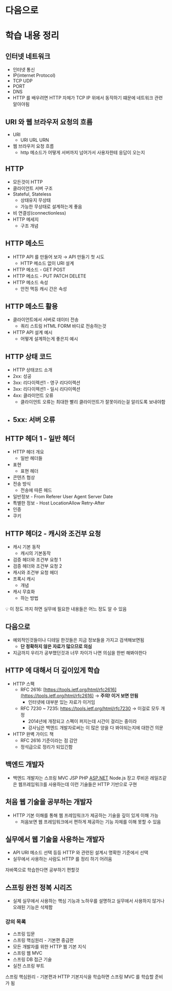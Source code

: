 # 다음으로

# 학습 내용 정리

## 인터넷 네트워크

- 인터넷 통신
- IP(internet Protocol)
- TCP UDP
- PORT
- DNS
- HTTP 를 배우려면 HTTP 자체가 TCP IP 위에서 동작하기 떄문에 네트워크 관련 알아야됨

## URI 와 웹 브라우저 요청의 흐름

- URI
    - URI URL URN
- 웹 브라우저 요청 흐름
    - http 메소드가 어떻게 서버까지 넘어가서 사용자한테 응답이 오는지

## HTTP

- 모든것이 HTTP
- 클라이언트 서버 구조
- Stateful, Stateless
    - 상태유지 무상태
    - 가능한 무상태로 설계하는게 좋음
- 비 연결성(connectionless)
- HTTP 메세지
    - 구조 개념

## HTTP 메소드

- HTTP API 를 만들어 보자 → API 만들기 첫 시도
    - HTTP 메소드 없이 URI 설계
- HTTP 메소드 - GET POST
- HTTP 메소드 - PUT PATCH DELETE
- HTTP 메소드 속성
    - 안전 멱등 캐시 간은 속성

## HTTP 메소드 활용

- 클라이언트에서 서버로 데이터 전송
    - 쿼리 스트링 HTML FORM 바디로 전송하는것
- HTTP API 설계 예시
    - 어떻게 설계하는게 좋은지 예시

## HTTP 상태 코드

- HTTP 상태코드 소개
- 2xx: 성공
- 3xx: 리다이렉션1 - 영구 리다이렉션
- 3xx: 리다이렉션1 - 일시 리다이렉션
- 4xx: 클라이언트 오류
    - 클라이언트 오류는 최대한 빨리 클라이언트가 잘못이라는걸 알리도록 보내야함
- 5xx: 서버 오류
    - 

## HTTP 헤더 1 - 일반 헤더

- HTTP 헤더 개요
    - 일반 헤더들
- 표현
    - 표현 헤더
- 콘텐츠 협상
- 전송 방식
    - 전송에 따른 헤드
- 일반정보 - From Referer User Agent Server Date
- 특별한 정보 - Host LocationAllow Retry-After
- 인증
- 쿠키

## HTTP 헤더2 - 캐시와 조건부 요청

- 캐시 기본 동작
    - 캐시의 기본동작
- 검증 헤더와 조건부 요청 1
- 검증 헤더와 조건부 요청 2
- 캐시와 조건부 요청 헤더
- 프록시 캐시
    - 개념
- 캐시 무효화
    - 하는 방법

<aside>
💡 이 정도 까지 하면 실무에 필요한 내용들은 어느 정도 알 수 있음

</aside>

## 다음으로

- 예외적인것들이나 디테일 한것들은 지금 정보들을 가지고 검색해보면됨
    - **단 정확하지 않은 자료가 많으므로 의심**
- 지금까지 우리가 공부했던것과 너무 차이가 나면 의심을 한번 해봐야한다

## HTTP 에 대해서 더 깊이있게 학습

- HTTP 스팩
    - RFC 2616:  [https://tools.ietf.org/html/rfc2616](https://tools.ietf.org/html/rfc2616) → **주의! 이거 보면 안됨**
        - 인터넷에 대부분 있는 자료가 이거임
    - RFC 7230 ~ 7235: https://tools.ietf.org/html/rfc7230 → 이걸로 모두 개정
        - 2014년에 개정되고 스펙이 퍼지는데 시간이 걸리는 중이라
        - 강사님은 백엔드 개발자로써는 이 많은 양을 다 봐야되는지에 대한건 의문
- HTTP 완벽 가이드 책
    - RFC 2616 기준이라는 점 감안
    - 정석급으로 정리가 되있긴함

## 백엔드 개발자

- 백엔드 개발자는 스프링 MVC JSP PHP [ASP.NET](http://ASP.NET) Node.js 장고 루비온 레일즈같은 웹프레임워크를 사용하는데 이런 기술들은 HTTP 기반으로 구현

## 처음 웹 기술을 공부하는 개발자

- HTTP 기본 이해를 통해 웹 프레임워크가 제공하는 기술을 깊이 있게 이해 가능
    - 처음보면 웹 프레임워크에서 편하게 제공하는 기능 자체를 이해 못할 수 있음

## 실무에서 웹 기술을 사용하는 개발자

- API URI 메소드 선택 등등 HTTP 와 관련된 설계시 명확한 기준에서 선택
- 실무에서 사용하는 사람도 HTTP 를 정리 하기 어려움

자바쪽으로 학습한다면 공부하기 편할것

## 스프링 완전 정복 시리즈

- 실제 실무에서 사용하는 핵심 기능과 노하우를 설명하고 실무에서 사용하지 않거나 오래된 기능은 삭제함

### 강의 목록

- 스프링 입문
- 스프링 핵심원리 - 기본편 중급편
- 모든 개발자를 위한 HTTP 웹 기본 지식
- 스프링 웹 MVC
- 스프링 DB 접근 기술
- 실전 스프링 부트

스프링 핵심원리 - 기본편과 HTTP 기본지식을 학습하면 스프링 MVC 를 학습할 준비가 됨